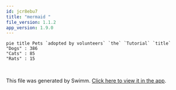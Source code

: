 ```yaml
---
id: jcr8ebu7
title: "mermaid "
file_version: 1.1.2
app_version: 1.9.0
---
```


<!--MERMAID {width:100}-->
```mermaid
pie title Pets `adopted by volunteers` `the` `Tutorial` `title`
"Dogs" : 386
"Cats" : 85
"Rats" : 15

```
<!--MCONTENT {content: "pie title Pets `adopted by volunteers` `the`<swm-token data-swm-token=\":sidebars.js:7:13:13:` The sidebars can be generated from the filesystem, or explicitly defined here.`\"/> `Tutorial`<swm-token data-swm-token=\":sidebars.js:21:5:5:`      label: &#39;Tutorial&#39;,`\"/> `title`<swm-token data-swm-token=\":docusaurus.config.js:3:1:1:`  title: &#39;Swimm Documentation&#39;,`\"/><br/>\n\"Dogs\" : 386<br/>\n\"Cats\" : 85<br/>\n\"Rats\" : 15<br/>\n<br/>"} --->

<br/>

This file was generated by Swimm. [Click here to view it in the app](https://swimm-web-app.web.app/repos/Z2l0aHViJTNBJTNBTm9hUmVwbyUzQSUzQU5vYW96ZXI=/docs/jcr8ebu7).
